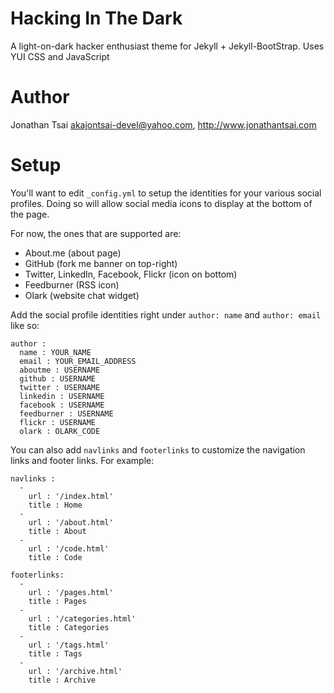 # Hacking In The Dark

A light-on-dark hacker enthusiast theme for Jekyll + Jekyll-BootStrap. Uses YUI CSS and JavaScript

# Author

Jonathan Tsai <akajontsai-devel@yahoo.com>, http://www.jonathantsai.com

# Setup

You'll want to edit `_config.yml` to setup the identities for your various social profiles. Doing so will allow social media icons to display at the bottom of the page.

For now, the ones that are supported are:

* About.me (about page)
* GitHub (fork me banner on top-right)
* Twitter, LinkedIn, Facebook, Flickr (icon on bottom)
* Feedburner (RSS icon)
* Olark (website chat widget)

Add the social profile identities right under `author: name` and `author: email` like so:

    author :
      name : YOUR_NAME
      email : YOUR_EMAIL_ADDRESS
      aboutme : USERNAME
      github : USERNAME
      twitter : USERNAME
      linkedin : USERNAME
      facebook : USERNAME
      feedburner : USERNAME
      flickr : USERNAME
      olark : OLARK_CODE

You can also add `navlinks` and `footerlinks` to customize the navigation links and footer links. For example:

    navlinks :
      -
        url : '/index.html'
        title : Home
      -
        url : '/about.html'
        title : About
      -
        url : '/code.html'
        title : Code
    
    footerlinks:
      -
        url : '/pages.html'
        title : Pages
      -
        url : '/categories.html'
        title : Categories
      -
        url : '/tags.html'
        title : Tags
      -
        url : '/archive.html'
        title : Archive
